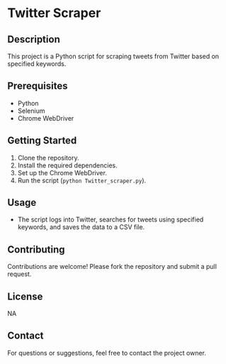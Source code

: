 # Twitter Scraper

## Description
This project is a Python script for scraping tweets from Twitter based on specified keywords.

## Prerequisites
- Python
- Selenium
- Chrome WebDriver

## Getting Started
1. Clone the repository.
2. Install the required dependencies.
3. Set up the Chrome WebDriver.
4. Run the script (`python Twitter_scraper.py`).

## Usage
- The script logs into Twitter, searches for tweets using specified keywords, and saves the data to a CSV file.

## Contributing
Contributions are welcome! Please fork the repository and submit a pull request.

## License
NA

## Contact
For questions or suggestions, feel free to contact the project owner.
